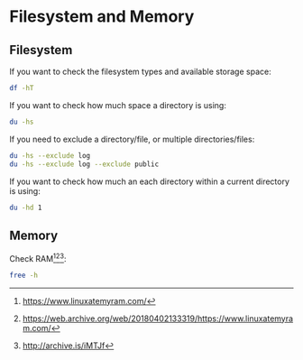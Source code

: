 # Filesystem and Memory

## Filesystem

If you want to check the filesystem types and available storage space:

```bash
df -hT
```

If you want to check how much space a directory is using:

```bash
du -hs
```

If you need to exclude a directory/file, or multiple directories/files:

```bash
du -hs --exclude log
du -hs --exclude log --exclude public
```

If you want to check how much an each directory within a current directory is using:

```bash
du -hd 1
```

## Memory

Check RAM[^1][^2][^3]:

```bash
free -h
```

[^1]: <https://www.linuxatemyram.com/>
[^2]: <https://web.archive.org/web/20180402133319/https://www.linuxatemyram.com/>
[^3]: <http://archive.is/iMTJf>
